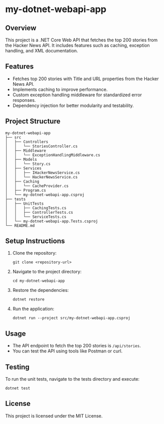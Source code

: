 # my-dotnet-webapi-app

## Overview
This project is a .NET Core Web API that fetches the top 200 stories from the Hacker News API. It includes features such as caching, exception handling, and XML documentation.

## Features
- Fetches top 200 stories with Title and URL properties from the Hacker News API.
- Implements caching to improve performance.
- Custom exception handling middleware for standardized error responses.
- Dependency injection for better modularity and testability.

## Project Structure
```
my-dotnet-webapi-app
├── src
│   ├── Controllers
│   │   └── StoriesController.cs
│   ├── Middleware
│   │   └── ExceptionHandlingMiddleware.cs
│   ├── Models
│   │   └── Story.cs
│   ├── Services
│   │   ├── IHackerNewsService.cs
│   │   └── HackerNewsService.cs
│   ├── Caching
│   │   └── CacheProvider.cs
│   ├── Program.cs
│   └── my-dotnet-webapi-app.csproj
├── tests
│   ├── UnitTests
│   │   ├── CachingTests.cs
│   │   ├── ControllerTests.cs
│   │   └── ServiceTests.cs
│   └── my-dotnet-webapi-app.Tests.csproj
└── README.md
```

## Setup Instructions
1. Clone the repository:
   ```
   git clone <repository-url>
   ```
2. Navigate to the project directory:
   ```
   cd my-dotnet-webapi-app
   ```
3. Restore the dependencies:
   ```
   dotnet restore
   ```
4. Run the application:
   ```
   dotnet run --project src/my-dotnet-webapi-app.csproj
   ```

## Usage
- The API endpoint to fetch the top 200 stories is `/api/stories`.
- You can test the API using tools like Postman or curl.

## Testing
To run the unit tests, navigate to the tests directory and execute:
```
dotnet test
```

## License
This project is licensed under the MIT License.